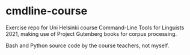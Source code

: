 # cmdline-course

Exercise repo for Uni Helsinki course Command-Line Tools for Linguists 2021, making use of Project Gutenberg books for corpus processing.

Bash and Python source code by the course teachers, not myself.
